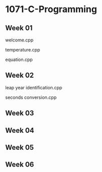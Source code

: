 # 1071-C-Programming

## Week 01

welcome.cpp

temperature.cpp

equation.cpp


## Week 02

leap year identification.cpp

seconds conversion.cpp

## Week 03


## Week 04

## Week 05

##  Week 06
<!--stackedit_data:
eyJoaXN0b3J5IjpbLTQ0MDU2Mzg1OCwxMTM1MTY0NDhdfQ==
-->